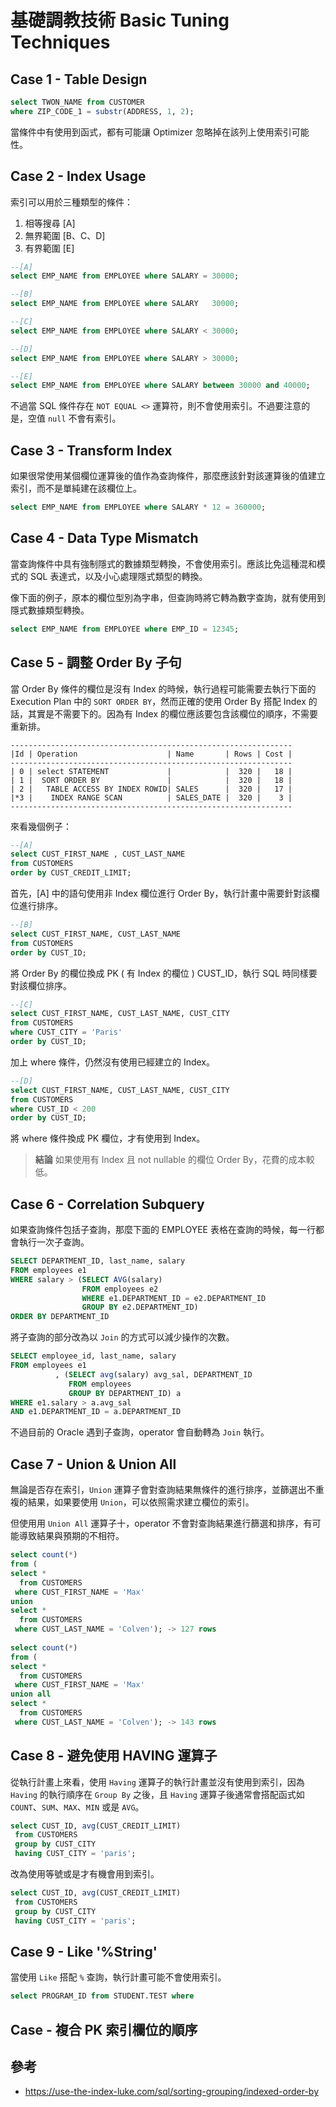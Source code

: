 # 基礎調教技術 Basic Tuning Techniques

## Case 1 - Table Design
```sql
select TWON_NAME from CUSTOMER
where ZIP_CODE_1 = substr(ADDRESS, 1, 2);
```
當條件中有使用到函式，都有可能讓 Optimizer 忽略掉在該列上使用索引可能性。

## Case 2 - Index Usage
索引可以用於三種類型的條件：
1. 相等搜尋 [A]
2. 無界範圍 [B、C、D]
3. 有界範圍 [E]

```sql
--[A]
select EMP_NAME from EMPLOYEE where SALARY = 30000;

--[B]
select EMP_NAME from EMPLOYEE where SALARY   30000;

--[C]
select EMP_NAME from EMPLOYEE where SALARY < 30000;

--[D]
select EMP_NAME from EMPLOYEE where SALARY > 30000;

--[E]
select EMP_NAME from EMPLOYEE where SALARY between 30000 and 40000;
```

不過當 SQL 條件存在 `NOT EQUAL <>` 運算符，則不會使用索引。不過要注意的是，空值 `null` 不會有索引。

## Case 3 - Transform Index
如果很常使用某個欄位運算後的值作為查詢條件，那麼應該針對該運算後的值建立索引，而不是單純建在該欄位上。
```sql
select EMP_NAME from EMPLOYEE where SALARY * 12 = 360000;
```

## Case 4 - Data Type Mismatch
當查詢條件中具有強制隱式的數據類型轉換，不會使用索引。應該比免這種混和模式的 SQL 表達式，以及小心處理隱式類型的轉換。

像下面的例子，原本的欄位型別為字串，但查詢時將它轉為數字查詢，就有使用到隱式數據類型轉換。
```sql
select EMP_NAME from EMPLOYEE where EMP_ID = 12345;
```

## Case 5 - 調整 Order By 子句
當 Order By 條件的欄位是沒有 Index 的時候，執行過程可能需要去執行下面的 Execution Plan 中的 `SORT ORDER BY`，然而正確的使用 Order By 搭配 Index 的話，其實是不需要下的。因為有 Index 的欄位應該要包含該欄位的順序，不需要重新排。
```
---------------------------------------------------------------
|Id | Operation                    | Name       | Rows | Cost |
---------------------------------------------------------------
| 0 | select STATEMENT             |            |  320 |   18 |
| 1 |  SORT ORDER BY               |            |  320 |   18 |
| 2 |   TABLE ACCESS BY INDEX ROWID| SALES      |  320 |   17 |
|*3 |    INDEX RANGE SCAN          | SALES_DATE |  320 |    3 |
---------------------------------------------------------------
```

來看幾個例子：

```sql
--[A]
select CUST_FIRST_NAME , CUST_LAST_NAME
from CUSTOMERS
order by CUST_CREDIT_LIMIT;
```
首先，[A] 中的語句使用非 Index 欄位進行 Order By，執行計畫中需要針對該欄位進行排序。

```sql
--[B] 
select CUST_FIRST_NAME, CUST_LAST_NAME
from CUSTOMERS
order by CUST_ID;
```
將 Order By 的欄位換成 PK ( 有 Index 的欄位 ) CUST_ID，執行 SQL 時同樣要對該欄位排序。

```sql
--[C] 
select CUST_FIRST_NAME, CUST_LAST_NAME, CUST_CITY
from CUSTOMERS
where CUST_CITY = 'Paris'
order by CUST_ID;
```
加上 where 條件，仍然沒有使用已經建立的 Index。

```sql
--[D] 
select CUST_FIRST_NAME, CUST_LAST_NAME, CUST_CITY
from CUSTOMERS
where CUST_ID < 200
order by CUST_ID;
```
將 where 條件換成 PK 欄位，才有使用到 Index。

> **結論**
如果使用有 Index 且 not nullable 的欄位 Order By，花費的成本較低。

## Case 6 - Correlation Subquery
如果查詢條件包括子查詢，那麼下面的 EMPLOYEE 表格在查詢的時候，每一行都會執行一次子查詢。

```sql
SELECT DEPARTMENT_ID, last_name, salary 
FROM employees e1 
WHERE salary > (SELECT AVG(salary) 
                FROM employees e2
                WHERE e1.DEPARTMENT_ID = e2.DEPARTMENT_ID
                GROUP BY e2.DEPARTMENT_ID) 
ORDER BY DEPARTMENT_ID
```

將子查詢的部分改為以 `Join` 的方式可以減少操作的次數。
```sql
SELECT employee_id, last_name, salary
FROM employees e1
          , (SELECT avg(salary) avg_sal, DEPARTMENT_ID
             FROM employees
             GROUP BY DEPARTMENT_ID) a
WHERE e1.salary > a.avg_sal
AND e1.DEPARTMENT_ID = a.DEPARTMENT_ID
```

不過目前的 Oracle 遇到子查詢，operator 會自動轉為 `Join` 執行。

## Case 7 - Union & Union All
無論是否存在索引，`Union` 運算子會對查詢結果無條件的進行排序，並篩選出不重複的結果，如果要使用 `Union`，可以依照需求建立欄位的索引。

但使用用 `Union All` 運算子十，operator 不會對查詢結果進行篩選和排序，有可能導致結果與預期的不相符。
```sql
select count(*)
from (
select *
  from CUSTOMERS
 where CUST_FIRST_NAME = 'Max'
union 
select *
  from CUSTOMERS
 where CUST_LAST_NAME = 'Colven'); -> 127 rows
 
select count(*)
from (
select *
  from CUSTOMERS
 where CUST_FIRST_NAME = 'Max'
union all
select *
  from CUSTOMERS
 where CUST_LAST_NAME = 'Colven'); -> 143 rows
```

## Case 8 - 避免使用 HAVING 運算子
從執行計畫上來看，使用 `Having` 運算子的執行計畫並沒有使用到索引，因為 `Having` 的執行順序在 `Group By` 之後，且 `Having` 運算子後通常會搭配函式如 `COUNT`、`SUM`、`MAX`、`MIN` 或是 `AVG`。
```sql
select CUST_ID, avg(CUST_CREDIT_LIMIT)
 from CUSTOMERS
 group by CUST_CITY
 having CUST_CITY = 'paris';
```

改為使用等號或是才有機會用到索引。
```sql
select CUST_ID, avg(CUST_CREDIT_LIMIT)
 from CUSTOMERS
 group by CUST_CITY
 having CUST_CITY = 'paris';
```

## Case 9 - Like '%String'
當使用 `Like` 搭配 `%` 查詢，執行計畫可能不會使用索引。
```sql
select PROGRAM_ID from STUDENT.TEST where 
```

## Case - 複合 PK 索引欄位的順序


## 參考
* https://use-the-index-luke.com/sql/sorting-grouping/indexed-order-by
